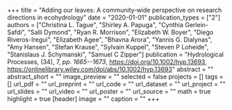 +++
title = "Adding our leaves: A community‐wide perspective on research directions in ecohydrology"
date = "2020-01-01"
publication_types = ["2"]
authors = ["Christina L. Tague", "Shirley A. Papuga", "Cynthia Gerlein-Safdi", "Salli Dymond", "Ryan R. Morrison", "Elizabeth W. Boyer", "Diego Riveros-Iregui", "Elizabeth Agee", "Bhavna Arora", "Yannis G. Dialynas", "Amy Hansen", "Stefan Krause", "Sylvain Kuppel", "Steven P Loheide", "Stanislaus J. Schymanski", "Samuel C Zipper"]
publication = "Hydrological Processes, (34), 7, _pp. 1665--1673_, https://doi.org/10.1002/hyp.13693, https://onlinelibrary.wiley.com/doi/abs/10.1002/hyp.13693"
abstract = ""
abstract_short = ""
image_preview = ""
selected = false
projects = []
tags = []
url_pdf = ""
url_preprint = ""
url_code = ""
url_dataset = ""
url_project = ""
url_slides = ""
url_video = ""
url_poster = ""
url_source = ""
math = true
highlight = true
[header]
image = ""
caption = ""
+++
